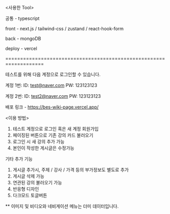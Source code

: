 <사용한 Tool>

공통 - typescript

front - next.js / tailwind-css / zustand / react-hook-form 

back - mongoDB 

deploy - vercel

===================================================================

테스트를 위해 다음 계정으로 로그인할 수 있습니다.

계정 1번:
  ID: test@naver.com
  PW: 123123123

계정 2번:
  ID: test2@naver.com
  PW: 123123123

배포 링크 - https://bes-wiki-page.vercel.app/

<이용 방법>
1. 테스트 계정으로 로그인 혹은 새 계정 회원가입
2. 페이징된 버튼으로 기존 강의 카드 불러오기 
3. 로그인 시 새 강의 추가 가능
4. 본인이 작성한 게시글은 수정가능


기타 추가 기능
1. 게시글 추가시, 주제 / 강사 / 가격 등의 부가정보도 별도로 추가
2. 게시글 삭제 가능
3. 연관된 강의 불러오기 가능
4. 반응형 디자인
5. 다크모드 토글버튼

** 이미지 및 비디오와 네비게이션 메뉴는 더미 데이터입니다.
